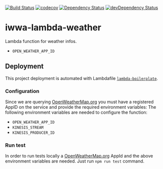 [![Build Status](https://travis-ci.org/innowatio/iwwa-lambda-weather.svg?branch=master)](https://travis-ci.org/innowatio/iwwa-lambda-weather)
[![codecov](https://codecov.io/gh/innowatio/iwwa-lambda-weather/branch/master/graph/badge.svg)](https://codecov.io/gh/innowatio/iwwa-lambda-weather)
[![Dependency Status](https://david-dm.org/innowatio/iwwa-lambda-weather.svg)](https://david-dm.org/innowatio/iwwa-lambda-weather)
[![devDependency Status](https://david-dm.org/innowatio/iwwa-lambda-weather/dev-status.svg)](https://david-dm.org/innowatio/iwwa-lambda-weather#info=devDependencies)


# iwwa-lambda-weather

Lambda function for weather infos.

- `OPEN_WEATHER_APP_ID`

## Deployment

This project deployment is automated with Lambdafile [`lambda-boilerplate`](https://github.com/lk-architecture/lambda-boilerplate/).

### Configuration

Since we are querying [OpenWeatherMap.org](http://openweathermap.org) you must have a registered AppID on the service and provide the required environment variables:
The following environment variables are needed to configure the function:

- `OPEN_WEATHER_APP_ID`
- `KINESIS_STREAM`
- `KINESIS_PRODUCER_ID`

### Run test

In order to run tests locally a [OpenWeatherMap.org](http://openweathermap.org) AppId and the above environment
variables are needed.
Just run `npm run test` command.
